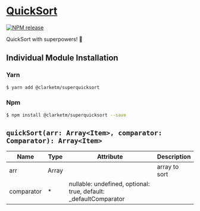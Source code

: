 # [QuickSort](https://www.npmjs.com/package/@clarketm/superquicksort)

[![NPM release](https://img.shields.io/npm/v/@clarketm/superquicksort.svg)](https://www.npmjs.com/package/@clarketm/superquicksort)

QuickSort with superpowers! 💪

## Individual Module Installation

### Yarn

```bash
$ yarn add @clarketm/superquicksort
```

### Npm

```bash
$ npm install @clarketm/superquicksort --save
```

## `quickSort(arr: Array<Item>, comparator: Comparator): Array<Item>`

| Name       | Type        | Attribute                                                         | Description   |
| ---------- | ----------- | ----------------------------------------------------------------- | ------------- |
| arr        | Array<Item> |                                                                   | array to sort |
| comparator | \*          | nullable: undefined, optional: true, default: \_defaultComparator |
